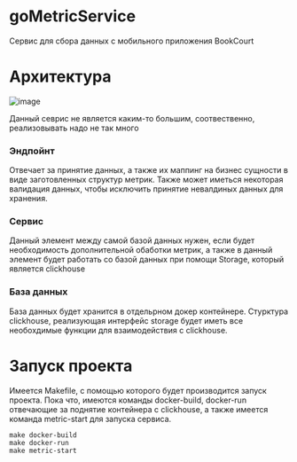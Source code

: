 # goMetricService
Сервис для сбора данных с мобильного приложения BookCourt

# Архитектура

![image](https://github.com/wanna-beat-by-bit/goMetricService/assets/71206074/9b1fb18e-b221-49d6-adde-1d3d2fb0e300)

Данный севрис не является каким-то большим, соотвественно, реализовывать надо не так много
### Эндпойнт
Отвечает за принятие данных, а также их маппинг на бизнес сущности в виде заготовленных структур метрик. 
Также может иметься некоторая валидация данных, чтобы исключить принятие невалдиных данных для хранения.

### Сервис
Данный элемент между самой базой данных нужен, если будет необходимость дополнительной обаботки метрик, 
а также в данный элемент будет работать со базой данных при помощи Storage, который является clickhouse

### База данных
База данных будет хранится в отдельрном докер контейнере. Стурктура clickhouse, реализующая интерфейс 
storage будет иметь все необохдимые функции для взаимодействия с clickhouse.

# Запуск проекта
Имеется Makefile, с помощью которого будет производится запуск проекта. Пока что, имеются команды
docker-build, docker-run отвечающие за поднятие контейнера с clickhouse, а также имеется команда
metric-start для запуска сервиса.
```
make docker-build
make docker-run
make metric-start
```
